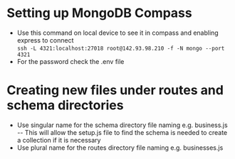 # Setting up MongoDB Compass
- Use this command on local device to see it in compass and enabling express to connect <br>
```ssh -L 4321:localhost:27018 root@142.93.98.210 -f -N mongo --port 4321```
- For the password check the .env file

# Creating new files under routes and schema directories
- Use singular name for the schema directory file naming e.g. business.js
-- This will allow the setup.js file to find the schema is needed to create a collection if it is necessary
- Use plural name for the routes directory file naming e.g. businesses.js

